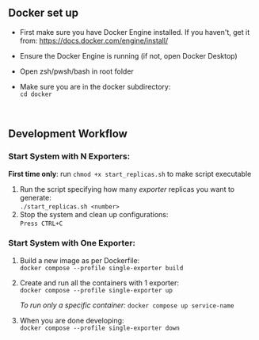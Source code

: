 ## Docker set up

* First make sure you have Docker Engine installed. If you haven't, get it from: https://docs.docker.com/engine/install/

* Ensure the Docker Engine is running (if not, open Docker Desktop)

* Open zsh/pwsh/bash in root folder

* Make sure you are in the docker subdirectory: <br>
    `cd docker`

<br>

## Development Workflow


### **Start System with N Exporters:**

**First time only**: run `chmod +x start_replicas.sh` to make script executable

1. Run the script specifying how many *exporter* replicas you want to generate: <br>
    `./start_replicas.sh <number>`
2. Stop the system and clean up configurations: <br>
    `Press CTRL+C`


### **Start System with One Exporter:**

1. Build a new image as per Dockerfile: <br>
    `docker compose --profile single-exporter build`

2. Create and run all the containers with 1 exporter: <br>
    `docker compose --profile single-exporter up`

   *To run only a specific container:* `docker compose up service-name` 

3. When you are done developing: <br>
    `docker compose --profile single-exporter down`
